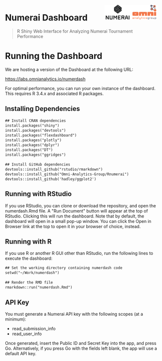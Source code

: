 <a href="https://omnianalytics.io" target="_blank"><img src="images/omni_numerai.png" align="right"/></a>

# Numerai Dashboard 
> R Shiny Web Interface for Analyzing Numerai Tournament Performance

# Running the Dashboard

We are hosting a version of the Dashboard at the following URL:

https://labs.omnianalytics.io/numerdash
    
For optimal performance, you can run your own instance of the dashboard. This requires R 3.4.x and associated R packages.

## Installing Dependencies

    ## Install CRAN dependencies
    install.packages("shiny")
    install.packages("devtools")
    install.packages("flexdashboard")
    install.packages("plotly")
    install.packages("dplyr")
    install.packages("DT")
    install.packages("ggridges")
    
    ## Install GitHub dependencies
    devtools::install_github("rstudio/rmarkdown") 
    devtools::install_github("Omni-Analytics-Group/Rnumerai")
    devtools::install_github('hadley/ggplot2')
    
## Running with RStudio
    
If you use RStudio, you can clone or download the repository, and open the numerdash.Rmd file. A "Run Document" button will appear at the top of RStudio. Clicking this will run the dashboard. Note that by default, the dashboard will open in a small pop-up window. You can click the Open in Browser link at the top to open it in your browser of choice, instead.

## Running with R

If you use R or another R GUI other than RStudio, run the following lines to execute the dashboard:

    ## Set the working directory containing numerdash code
    setwd("~/Work/numerdash")
    
    ## Render the RMD file
    rmarkdown::run("numerdash.Rmd")
    
## API Key

You must generate a Numerai API key with the following scopes (at a minimum):

- read_submission_info
- read_user_info
    
Once generated, insert the Public ID and Secret Key into the app, and press Go. Alternatively, if you press Go with the fields left blank, the app will use a default API key.
